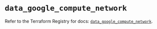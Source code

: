 # `data_google_compute_network`

Refer to the Terraform Registry for docs: [`data_google_compute_network`](https://registry.terraform.io/providers/hashicorp/google/5.33.0/docs/data-sources/compute_network).
